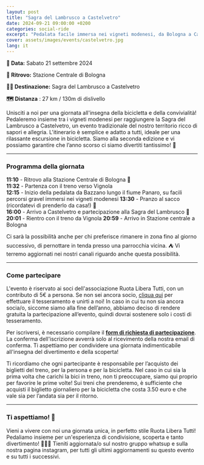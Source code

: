 ```yaml
---
layout: post
title: "Sagra del Lambrusco a Castelvetro"
date: 2024-09-21 09:00:00 +0200
categories: social-ride
excerpt: "Pedalata facile immersa nei vigneti modenesi, da Bologna a Castelvetro"
cover: assets/images/events/castelvetro.jpg
lang: it
---
```


**📅 Data:** Sabato 21 settembre 2024 

**📍 Ritrovo:** Stazione Centrale di Bologna

**🚴‍♂️ Destinazione:** Sagra del Lambrusco a Castelvetro

**🗺️ Distanza** : 27 km / 130m di dislivello


Unisciti a noi per una giornata all'insegna della bicicletta e della convivialità! Pedaleremo insieme tra i vigneti modenesi per raggiungere la Sagra del Lambrusco a Castelvetro, un evento tradizionale del nostro territorio ricco di sapori e allegria. L'itinerario è semplice e adatto a tutti, ideale per una rilassante escursione in bicicletta. Siamo alla seconda edizione e vi possiamo garantire che l’anno scorso ci siamo divertiti tantissimo! 🌿

---

### **Programma della giornata**

**11:10** - Ritrovo alla Stazione Centrale di Bologna 🚂  
**11:32** - Partenza con il treno verso Vignola  
**12:15** - Inizio della pedalata da Bazzano lungo il fiume Panaro, su facili percorsi gravel immersi nei vigneti modenesi
**13:30** - Pranzo al sacco (ricordatevi di prenderlo da casa!) 🍴  
**16:00** - Arrivo a Castelvetro e partecipazione alla Sagra del Lambrusco 🍷  
**20:01** - Rientro con il treno da Vignola 
**20:59** - Arrivo in Stazione centrale a Bologna 

Ci sarà la possibilità anche per chi preferisce rimanere in zona fino al giorno successivo, di  pernottare in tenda presso una parrocchia vicina. ⛺️ Vi terremo aggiornati nei nostri canali riguardo anche questa possibilità.

---

### **Come partecipare**

L'evento è riservato ai soci dell'associazione Ruota Libera Tutti, con un contributo di 5€ a persona. Se non sei ancora socio, [cliqua qui](/tesseramento) per effettuare il tesseramento e unirti a noi! In caso in cui tu non sia ancora socia/o, siccome siamo alla fine dell’anno, abbiamo deciso di rendere gratuita la partecipazione all’evento, quindi dovrai sostenere solo i costi di tesseramento.

Per iscriversi, è necessario compilare il **[form di richiesta di partecipazione](https://docs.google.com/forms/d/e/1FAIpQLSdrHPtHaF5XWy1owVzfo1jsOghzJskRgPgdXRd-bvvrQaL29A/viewform?usp=sf_link)**. La conferma dell'iscrizione avverrà solo al ricevimento della nostra email di conferma. Ti aspettiamo per condividere una giornata indimenticabile all'insegna del divertimento e della scoperta! 

Ti ricordiamo che ogni partecipante è responsabile per l’acquisto dei biglietti del treno, per la persona e per la bicicletta. Nel caso in cui sia la prima volta che carichi la bici in treno, non ti preoccupare, siamo qui proprio per favorire le prime volte! Sui treni che prenderemo, è sufficiente che acquisti il biglietto giornaliero per la bicicletta che costa 3.50 euro e che vale sia per l’andata sia per il ritorno.

---

### **Ti aspettiamo! 🌟**

Vieni a vivere con noi una giornata unica, in perfetto stile Ruota Libera Tutti! Pedaliamo insieme per un'esperienza di condivisione, scoperta e tanto divertimento! 🚴‍♀️🍇 Tieniti aggiornata/o sul nostro gruppo whatsup e sulla nostra pagina instagram, per tutti gli ultimi aggiornamenti su questo evento e su tutti i successivi.
